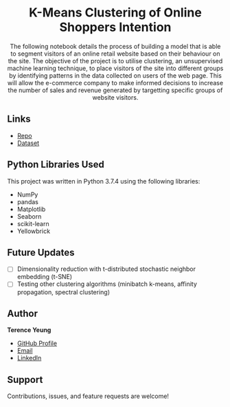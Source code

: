 <h1 align="center">K-Means Clustering of Online Shoppers Intention</h1>

<p align="center">The following notebook details the process of building a model that is able to segment visitors of an online retail website based on their behaviour on the site. The objective of the project is to utilise clustering, an unsupervised machine learning technique, to place visitors of the site into different groups by identifying patterns in the data collected on users of the web page. This will allow the e-commerce company to make informed decisions to increase the number of sales and revenue generated by targetting specific groups of website visitors.</p>

## Links

- [Repo](https://github.com/terence-yeung/online_shoppers_clustering)
- [Dataset](https://archive.ics.uci.edu/ml/datasets/Online+Shoppers+Purchasing+Intention+Dataset)

## Python Libraries Used

This project was written in Python 3.7.4 using the following libraries:
- NumPy
- pandas
- Matplotlib
- Seaborn
- scikit-learn
- Yellowbrick

## Future Updates

- [ ] Dimensionality reduction with t-distributed stochastic neighbor embedding (t-SNE)
- [ ] Testing other clustering algorithms (minibatch k-means, affinity propagation, spectral clustering)

## Author

**Terence Yeung**

- [GitHub Profile](https://github.com/terence-yeung "Terence Yeung")
- [Email](mailto:terenceyeung0@gmail.com?subject=Hi "Hi!")
- [LinkedIn](https://www.linkedin.com/in/terence-yeung/)

## Support

Contributions, issues, and feature requests are welcome!
